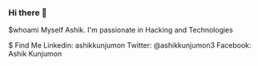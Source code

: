 ### Hi there 👋

$whoami 
Myself Ashik. I'm passionate in Hacking and Technologies 

$ Find Me
Linkedin: ashikkunjumon
Twitter: @ashikkunjumon3
Facebook: Ashik Kunjumon

